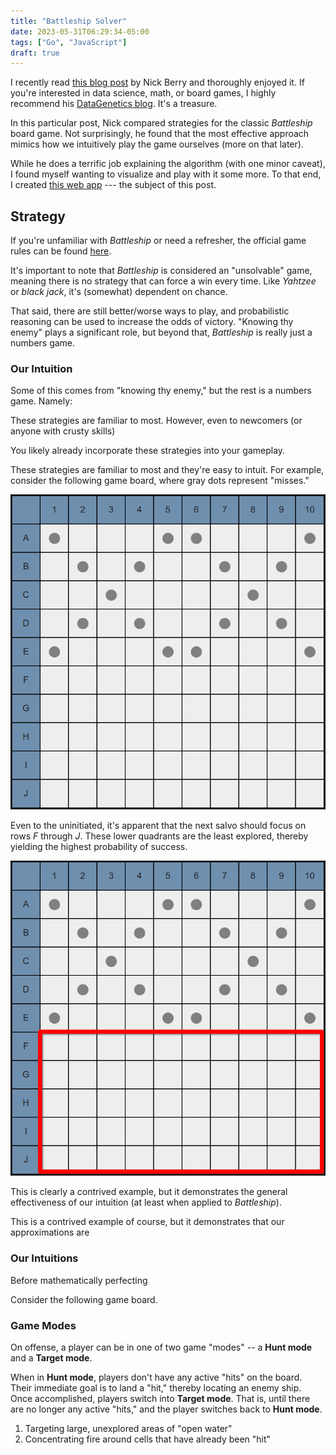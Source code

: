 ```yaml
---
title: "Battleship Solver"
date: 2023-05-31T06:29:34-05:00
tags: ["Go", "JavaScript"]
draft: true
---
```


I recently read [this blog post](http://www.datagenetics.com/blog/december32011/) by Nick Berry and thoroughly enjoyed it.  If you're interested in data science, math, or board games, I highly recommend his [DataGenetics blog](https://datagenetics.com/blog.html).  It's a treasure.

In this particular post, Nick compared strategies for the classic *Battleship* board game.  Not surprisingly, he found that the most effective approach mimics how we intuitively play the game ourselves (more on that later).

While he does a terrific job explaining the algorithm (with one minor caveat), I found myself wanting to visualize and play with it some more.  To that end, I created [this web app](https://battleship.lukeorth.com) --- the subject of this post.

<!--more-->

## Strategy

If you're unfamiliar with *Battleship* or need a refresher, the official game rules can be found [here](https://www.hasbro.com/common/instruct/battleship.pdf).

It's important to note that *Battleship* is considered an "unsolvable" game, meaning there is no strategy that can force a win every time.  Like *Yahtzee* or *black jack*, it's (somewhat) dependent on chance.  

That said, there are still better/worse ways to play, and probabilistic reasoning can be used to increase the odds of victory.  "Knowing thy enemy" plays a significant role, but beyond that, *Battleship* is really just a numbers game.

### Our Intuition

Some of this comes from "knowing thy enemy," but the rest is a numbers game.  Namely:

These strategies are familiar to most.  However, even to newcomers (or anyone with crusty skills)

You likely already incorporate these strategies into your gameplay.

These strategies are familiar to most and they're easy to intuit.  For example, consider the following game board, where gray dots represent "misses."

![intuition_image](images/intuition_1.png?w=400&l=lazy "Game Board 1")

Even to the uninitiated, it's apparent that the next salvo should focus on rows _F_ through _J_.  These lower quadrants are the least explored, thereby yielding the highest probability of success.

![intuition_image](images/intuition_2.png?w=400&l=lazy "Game Board 2")

This is clearly a contrived example, but it demonstrates the general effectiveness of our intuition (at least when applied to _Battleship_).

This is a contrived example of course, but it demonstrates that our approximations are 

### Our Intuitions

Before mathematically perfecting 

Consider the following game board.


### Game Modes


On offense, a player can be in one of two game "modes" -- a **Hunt mode** and a **Target mode**.

When in **Hunt mode**, players don't have any active "hits" on the board.  Their immediate goal is to land a "hit," thereby locating an enemy ship.  Once accomplished, players switch into **Target mode**.  That is, until there are no longer any active "hits," and the player switches back to **Hunt mode**.

1. Targeting large, unexplored areas of "open water"
2. Concentrating fire around cells that have already been "hit"


